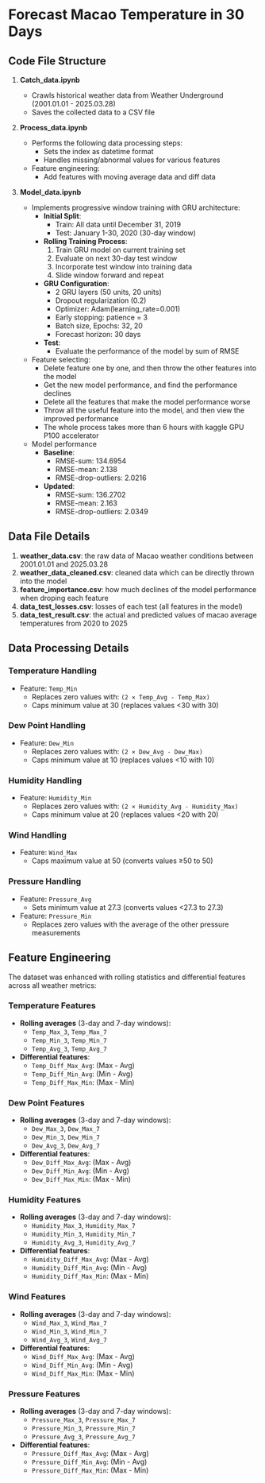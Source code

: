 # Forecast Macao Temperature in 30 Days

## Code File Structure

1. **Catch_data.ipynb**
   - Crawls historical weather data from Weather Underground (2001.01.01 - 2025.03.28)
   - Saves the collected data to a CSV file

2. **Process_data.ipynb**
   - Performs the following data processing steps:
     - Sets the index as datetime format
     - Handles missing/abnormal values for various features
   - Feature engineering:
     - Add features with moving average data and diff data

3. **Model_data.ipynb**
   - Implements progressive window training with GRU architecture:
     - **Initial Split**:
       - Train: All data until December 31, 2019
       - Test: January 1-30, 2020 (30-day window)
     - **Rolling Training Process**:
       1. Train GRU model on current training set
       2. Evaluate on next 30-day test window
       3. Incorporate test window into training data
       4. Slide window forward and repeat
     - **GRU Configuration**:
       - 2 GRU layers (50 units, 20 units)
       - Dropout regularization (0.2)
       - Optimizer: Adam(learning_rate=0.001)
       - Early stopping: patience = 3
       - Batch size, Epochs: 32, 20
       - Forecast horizon: 30 days
     - **Test**:
       - Evaluate the performance of the model by sum of RMSE
   - Feature selecting:
     - Delete feature one by one, and then throw the other features into the model
     - Get the new model performance, and find the performance declines
     - Delete all the features that make the model performance worse
     - Throw all the useful feature into the model, and then view the improved performance
     - The whole process takes more than 6 hours with kaggle GPU P100 accelerator
   - Model performance
     - **Baseline**:
       - RMSE-sum: 134.6954
       - RMSE-mean: 2.138
       - RMSE-drop-outliers: 2.0216
     - **Updated**:
       - RMSE-sum: 136.2702
       - RMSE-mean: 2.163
       - RMSE-drop-outliers: 2.0349

## Data File Details

1. **weather_data.csv**: the raw data of Macao weather conditions between 2001.01.01 and 2025.03.28
2. **weather_data_cleaned.csv**: cleaned data which can be directly thrown into the model
3. **feature_importance.csv**: how much declines of the model performance when droping each feature
4. **data_test_losses.csv**: losses of each test (all features in the model)
5. **data_test_result.csv**: the actual and predicted values of macao average temperatures from 2020 to 2025

## Data Processing Details

### Temperature Handling
- Feature: `Temp_Min`
  - Replaces zero values with: `(2 × Temp_Avg - Temp_Max)`
  - Caps minimum value at 30 (replaces values <30 with 30)

### Dew Point Handling
- Feature: `Dew_Min`
  - Replaces zero values with: `(2 × Dew_Avg - Dew_Max)`
  - Caps minimum value at 10 (replaces values <10 with 10)

### Humidity Handling
- Feature: `Humidity_Min`
  - Replaces zero values with: `(2 × Humidity_Avg - Humidity_Max)`
  - Caps minimum value at 20 (replaces values <20 with 20)

### Wind Handling
- Feature: `Wind_Max`
  - Caps maximum value at 50 (converts values ≥50 to 50)

### Pressure Handling
- Feature: `Pressure_Avg`
  - Sets minimum value at 27.3 (converts values <27.3 to 27.3)
- Feature: `Pressure_Min`
  - Replaces zero values with the average of the other pressure measurements
## Feature Engineering

The dataset was enhanced with rolling statistics and differential features across all weather metrics:

### Temperature Features
- **Rolling averages** (3-day and 7-day windows):
  - `Temp_Max_3`, `Temp_Max_7`
  - `Temp_Min_3`, `Temp_Min_7`
  - `Temp_Avg_3`, `Temp_Avg_7`
- **Differential features**:
  - `Temp_Diff_Max_Avg`: (Max - Avg)
  - `Temp_Diff_Min_Avg`: (Min - Avg)
  - `Temp_Diff_Max_Min`: (Max - Min)

### Dew Point Features
- **Rolling averages** (3-day and 7-day windows):
  - `Dew_Max_3`, `Dew_Max_7`
  - `Dew_Min_3`, `Dew_Min_7`
  - `Dew_Avg_3`, `Dew_Avg_7`
- **Differential features**:
  - `Dew_Diff_Max_Avg`: (Max - Avg)
  - `Dew_Diff_Min_Avg`: (Min - Avg)
  - `Dew_Diff_Max_Min`: (Max - Min)

### Humidity Features
- **Rolling averages** (3-day and 7-day windows):
  - `Humidity_Max_3`, `Humidity_Max_7`
  - `Humidity_Min_3`, `Humidity_Min_7`
  - `Humidity_Avg_3`, `Humidity_Avg_7`
- **Differential features**:
  - `Humidity_Diff_Max_Avg`: (Max - Avg)
  - `Humidity_Diff_Min_Avg`: (Min - Avg)
  - `Humidity_Diff_Max_Min`: (Max - Min)

### Wind Features
- **Rolling averages** (3-day and 7-day windows):
  - `Wind_Max_3`, `Wind_Max_7`
  - `Wind_Min_3`, `Wind_Min_7`
  - `Wind_Avg_3`, `Wind_Avg_7`
- **Differential features**:
  - `Wind_Diff_Max_Avg`: (Max - Avg)
  - `Wind_Diff_Min_Avg`: (Min - Avg)
  - `Wind_Diff_Max_Min`: (Max - Min)

### Pressure Features
- **Rolling averages** (3-day and 7-day windows):
  - `Pressure_Max_3`, `Pressure_Max_7`
  - `Pressure_Min_3`, `Pressure_Min_7`
  - `Pressure_Avg_3`, `Pressure_Avg_7`
- **Differential features**:
  - `Pressure_Diff_Max_Avg`: (Max - Avg)
  - `Pressure_Diff_Min_Avg`: (Min - Avg)
  - `Pressure_Diff_Max_Min`: (Max - Min)
